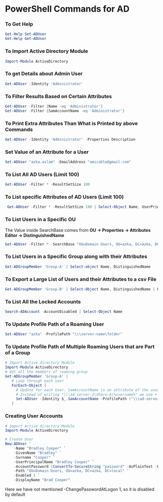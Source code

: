 # PowerShell Commands for AD

### To Get Help
```ps1
Get-Help Set-ADUser
Get-Help Get-ADUser
```
### To Import Active Directory Module
```ps1
Import-Module ActiveDirectory
```
### To get Details about Admin User
```ps1
Get-ADUser -Identity 'Administrator'
```
### To Filter Results Based on Certain Attributes
```ps1
Get-ADUser -Filter {Name -eq 'Administrator'}
Get-ADUser -Filter {SamAccountName -eq 'Administrator'}
```
### To Print Extra Attributes Than What is Printed by above Commands
```ps1
Get-ADUser -Identity 'Administrator' -Properties Description
```
### Set Value of an Attribute for a User
```ps1
Set-ADUser "azka.aslam" -EmailAddress "amicable@gmail.com"
```
### To List All AD Users (Limit 100)
```ps1
Get-ADUser -Filter * -ResultSetSize 100
```
### To List specific Attributes of AD Users (Limit 100)
```ps1
 Get-ADUser -Filter * -ResultSetSize 100 | Select-Object Name, UserPrincipalName, Enabled, lastLogon
```
### To List Users in a Specific OU
The Value inside SearchBase comes from **OU -> Properties -> Attributes Editor -> DistinguishedName**
```ps1
Get-ADUser -Filter * -SearchBase "OU=Domain Users, OU=azka, DC=azka, DC=local" | Select-Object Name
```
### To List Users in a Specific Group along with their Attributes
```ps1
Get-ADGroupMember 'Group-A' | Select-object Name, DistinguishedName
```
### To Export a Large List of Users and their Attributes to a csv File
```ps1
Get-ADGroupMember 'Group-B' | Select-Object Name, DistinguishedName | Export-Csv "C:\Users\azka.aslam\Desktop\myusers.csv"
```
### To List All the Locked Accounts
```ps1
Search-ADAccount -AccountDisabled | Select-Object Name 
```
### To Update Profile Path of a Roaming User
```ps1
Set-ADUser "azka" -ProfilePath "\\\server-name\folder"
```
### To Update Profile Path of Multiple Roaming Users that are Part of a Group
```ps1
# Import Active directory Module
Import-Module ActiveDirectory
# Get all the members of roaming-group
Get-ADGroupMember 'Group-A' |
   # Loop through each user
   ForEach-Object {
     # Update for each User. SamAccountName is an attribute of the user.
     # Instead of writing "\\\ad-server-2\Share-A\%username%" we use + and the user name (same as SamAccountName)
     Set-ADUser -Identity $_.SamAccountName -ProfilePath ("\\\ad-server-2\Share-A\" + $_.SamAccountName)
   }
```
### Creating User Accounts
```ps1
# Import Active directory Module
Import-Module ActiveDirectory

# Create User
New-ADUser `
    -Name "Bradley Cooper" `
    -GivenName "Bradley" `
    -Surname "Cooper" `
    -UserPrincipalName "Bradley Cooper" `
    -AccountPassword (ConvertTo-SecureString "password" -AsPlainText -Force) `
    -Path "OU=Domain Users, OU=azka, DC=azka, DC=local" `
    -Enabled 1 `
    -DisplayName "Brad Cooper"
```
Here we have not mentioned -ChangePasswordAtLogon 1, so it is disabled by default

### 
